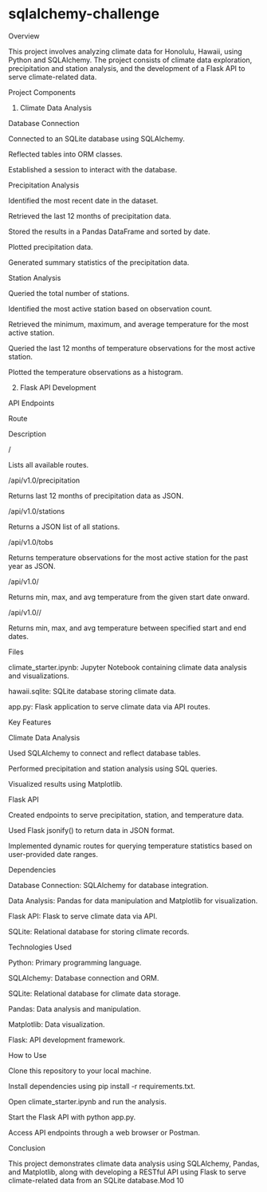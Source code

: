 # sqlalchemy-challenge
Overview

This project involves analyzing climate data for Honolulu, Hawaii, using Python and SQLAlchemy. The project consists of climate data exploration, precipitation and station analysis, and the development of a Flask API to serve climate-related data.

Project Components

1. Climate Data Analysis

Database Connection

Connected to an SQLite database using SQLAlchemy.

Reflected tables into ORM classes.

Established a session to interact with the database.

Precipitation Analysis

Identified the most recent date in the dataset.

Retrieved the last 12 months of precipitation data.

Stored the results in a Pandas DataFrame and sorted by date.

Plotted precipitation data.

Generated summary statistics of the precipitation data.

Station Analysis

Queried the total number of stations.

Identified the most active station based on observation count.

Retrieved the minimum, maximum, and average temperature for the most active station.

Queried the last 12 months of temperature observations for the most active station.

Plotted the temperature observations as a histogram.

2. Flask API Development

API Endpoints

Route

Description

/

Lists all available routes.

/api/v1.0/precipitation

Returns last 12 months of precipitation data as JSON.

/api/v1.0/stations

Returns a JSON list of all stations.

/api/v1.0/tobs

Returns temperature observations for the most active station for the past year as JSON.

/api/v1.0/<start>

Returns min, max, and avg temperature from the given start date onward.

/api/v1.0/<start>/<end>

Returns min, max, and avg temperature between specified start and end dates.

Files

climate_starter.ipynb: Jupyter Notebook containing climate data analysis and visualizations.

hawaii.sqlite: SQLite database storing climate data.

app.py: Flask application to serve climate data via API routes.

Key Features

Climate Data Analysis

Used SQLAlchemy to connect and reflect database tables.

Performed precipitation and station analysis using SQL queries.

Visualized results using Matplotlib.

Flask API

Created endpoints to serve precipitation, station, and temperature data.

Used Flask jsonify() to return data in JSON format.

Implemented dynamic routes for querying temperature statistics based on user-provided date ranges.

Dependencies

Database Connection: SQLAlchemy for database integration.

Data Analysis: Pandas for data manipulation and Matplotlib for visualization.

Flask API: Flask to serve climate data via API.

SQLite: Relational database for storing climate records.

Technologies Used

Python: Primary programming language.

SQLAlchemy: Database connection and ORM.

SQLite: Relational database for climate data storage.

Pandas: Data analysis and manipulation.

Matplotlib: Data visualization.

Flask: API development framework.

How to Use

Clone this repository to your local machine.

Install dependencies using pip install -r requirements.txt.

Open climate_starter.ipynb and run the analysis.

Start the Flask API with python app.py.

Access API endpoints through a web browser or Postman.

Conclusion

This project demonstrates climate data analysis using SQLAlchemy, Pandas, and Matplotlib, along with developing a RESTful API using Flask to serve climate-related data from an SQLite database.Mod 10
